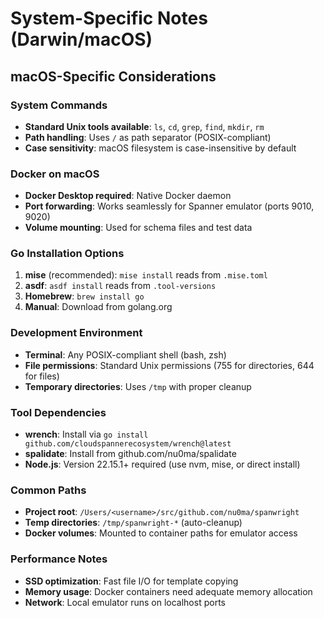 # System-Specific Notes (Darwin/macOS)

## macOS-Specific Considerations

### System Commands
- **Standard Unix tools available**: `ls`, `cd`, `grep`, `find`, `mkdir`, `rm`
- **Path handling**: Uses `/` as path separator (POSIX-compliant)
- **Case sensitivity**: macOS filesystem is case-insensitive by default

### Docker on macOS
- **Docker Desktop required**: Native Docker daemon
- **Port forwarding**: Works seamlessly for Spanner emulator (ports 9010, 9020)
- **Volume mounting**: Used for schema files and test data

### Go Installation Options
1. **mise** (recommended): `mise install` reads from `.mise.toml`
2. **asdf**: `asdf install` reads from `.tool-versions`  
3. **Homebrew**: `brew install go`
4. **Manual**: Download from golang.org

### Development Environment
- **Terminal**: Any POSIX-compliant shell (bash, zsh)
- **File permissions**: Standard Unix permissions (755 for directories, 644 for files)
- **Temporary directories**: Uses `/tmp` with proper cleanup

### Tool Dependencies
- **wrench**: Install via `go install github.com/cloudspannerecosystem/wrench@latest`
- **spalidate**: Install from github.com/nu0ma/spalidate
- **Node.js**: Version 22.15.1+ required (use nvm, mise, or direct install)

### Common Paths
- **Project root**: `/Users/<username>/src/github.com/nu0ma/spanwright`
- **Temp directories**: `/tmp/spanwright-*` (auto-cleanup)
- **Docker volumes**: Mounted to container paths for emulator access

### Performance Notes
- **SSD optimization**: Fast file I/O for template copying
- **Memory usage**: Docker containers need adequate memory allocation
- **Network**: Local emulator runs on localhost ports